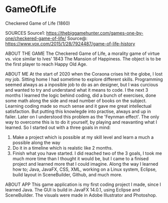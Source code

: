 # GameOfLife
Checkered Game of Life (1860)

SOURCES
Source1: https://thebiggamehunter.com/games-one-by-one/checkered-game-of-life/
Source@: https://www.vox.com/2015/1/28/7924487/game-of-life-history

ABOUT THE GAME
The Checkered Game of Life, a morality game of virtue vs. vice similar to Ives’ 1843 The Mansion of Happiness. The object is to be the first player to reach Happy Old Age.

ABOUT ME
At the start of 2020 when the Coraona crises hit the globe, I lost my job. Sitting home I had sometime to explore different skills.
Programming seemed always as a inposible job to do as an designer, but I was curcious and wanted to try and understand what it means to code.
I the next 3 months I learned the logic behind coding, did a bunch of exercises, done some math along the side and read number of books on the subject.
Learning coding made so much sense and it gave me great intellectual satisfaction. But putting this knowlegde into practise, always and up in failer.
Later on I understood this problem as the 'Feynman effect'. The only way to overcome this is to do it yourself, by playing and reavanting what I learned. 
So I started out with a three goals in mind:
1. Make a project which is possible at my skill level and learn a much a possible along the way
2. Do it in a timeline which is realstic like 2 months.
3. Finish what you have started.
I did reached two of the 3 goals, I took me much more time than I thought it would be, but I came to a finised project and learned more that I could imagine.
Along the way I learned how to; Java, JavaFX, CSS, XML, working on a Linux system,  Eclipse, build layout in SceneBuilder, Github, and much more.

ABOUT APP
This game application is my first coding project I made, since I learned Java.
The GUI is build in JavaFX 14.0.1, using Eclipse and SceneBuilder.
The visuals were made in Adobe Illustrator and Photoshop.
